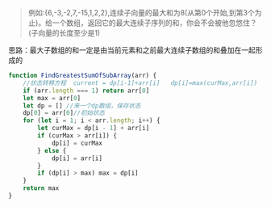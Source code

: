 >例如:{6,-3,-2,7,-15,1,2,2},连续子向量的最大和为8(从第0个开始,到第3个为止)。给一个数组，返回它的最大连续子序列的和，你会不会被他忽悠住？(子向量的长度至少是1)

思路：最大子数组的和一定是由当前元素和之前最大连续子数组的和叠加在一起形成的
```js
function FindGreatestSumOfSubArray(arr) {
    //状态转移方程  current = dp[i-1]+arr[i]   dp[i]=max(curMax,arr[i])
    if (arr.length === 1) return arr[0]
    let max = arr[0]
    let dp = [] //来一个dp数组，保存状态
    dp[0] = arr[0]//初始状态
    for (let i = 1; i < arr.length; i++) {
        let curMax = dp[i - 1] + arr[i]
        if (curMax > arr[i]) {
            dp[i] = curMax
        } else {
            dp[i] = arr[i]
        }
        if (dp[i] > max) max = dp[i]
    }
    return max
}
```